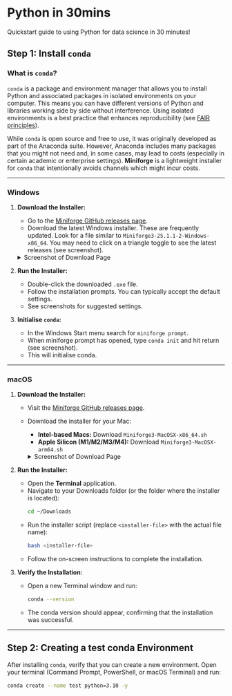 # Python in 30mins  
Quickstart guide to using Python for data science in 30 minutes!

## Step 1: Install `conda`

### What is `conda`?

`conda` is a package and environment manager that allows you to install Python and associated packages in isolated environments on your computer. This means you can have different versions of Python and libraries working side by side without interference. Using isolated environments is a best practice that enhances reproducibility (see [FAIR principles](https://en.wikipedia.org/wiki/FAIR_data)).

While `conda` is open source and free to use, it was originally developed as part of the Anaconda suite. However, Anaconda includes many packages that you might not need and, in some cases, may lead to costs (especially in certain academic or enterprise settings). **Miniforge** is a lightweight installer for `conda` that intentionally avoids channels which might incur costs.

---

### Windows

1. **Download the Installer:**
   - Go to the [Miniforge GitHub releases page](https://github.com/conda-forge/miniforge/releases).
   - Download the latest Windows installer. These are frequently updated. Look for a file similar to `Miniforge3-25.1.1-2-Windows-x86_64`. You may need to click on a triangle toggle to see the latest releases (see screenshot).

   <details>
     <summary>Screenshot of Download Page</summary>
     <img src="./screenshots/win_releases.png" alt="MiniForge Releases as of 2025-03-13">
   </details>

2. **Run the Installer:**
   - Double-click the downloaded `.exe` file.
   - Follow the installation prompts. You can typically accept the default settings.
   - See screenshots for suggested settings.

3. **Initialise `conda`:**
   - In the Windows Start menu search for `miniforge prompt`.
   - When miniforge prompt has opened, type `conda init` and hit return (see screenshot).
   - This will initialise conda.

---

### macOS

1. **Download the Installer:**
   - Visit the [Miniforge GitHub releases page](https://github.com/conda-forge/miniforge/releases).
   - Download the installer for your Mac:
     - **Intel-based Macs:** Download `Miniforge3-MacOSX-x86_64.sh`
     - **Apple Silicon (M1/M2/M3/M4):** Download `Miniforge3-MacOSX-arm64.sh`

     <details>
     <summary>Screenshot of Download Page</summary>
     <img src="./screenshots/mac_releases.png" alt="MiniForge Releases as of 2025-03-13. Blue arrow if Mac silicon, Red arrow if Intel chip.">
     </details>

2. **Run the Installer:**
   - Open the **Terminal** application.
   - Navigate to your Downloads folder (or the folder where the installer is located):
     ```bash
     cd ~/Downloads
     ```
   - Run the installer script (replace `<installer-file>` with the actual file name):
     ```bash
     bash <installer-file>
     ```
   - Follow the on-screen instructions to complete the installation.

3. **Verify the Installation:**
   - Open a new Terminal window and run:
     ```bash
     conda --version
     ```
   - The conda version should appear, confirming that the installation was successful.

---

## Step 2: Creating a test conda Environment

After installing `conda`, verify that you can create a new environment. Open your terminal (Command Prompt, PowerShell, or macOS Terminal) and run:

```bash
conda create --name test python=3.10 -y
```
